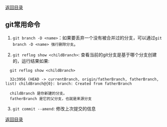 [返回目录](../git常用操作.md)

## git常用命令

1. `git branch -D <name>`：如果要丢弃一个没有被合并过的分支，可以通过`git branch -D <name> 强行删除分支`。

2. `git reflog show <childBranch>`: 查看当前的git分支是基于哪个分支创建的，运行结果如果:
```
  git reflog show <childBranch>

  32c3956 (HEAD -> currentBranch, origin/fatherBranch, fatherBranch, list) childBranch@{0}: branch: Created from fatherBranch

  childBranch 是你新建的分支。
  fatherBranch 是它的父分支，也就是来源分支
```

3. `git commit --amend`: 修改上次提交的信息

[返回目录](../git常用操作.md)
